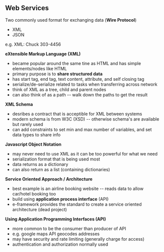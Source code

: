 ## Web Services ##

Two commonly used format for exchanging data (**Wire Protocol**)
* XML
* JSON

e.g. XML:
<person>
    <name>Chuck</name>
    <phone type="intl">303-4456</number>
</person>

**eXtensible Markup Language (XML)**
* became popular around the same tine as HTML and has simple elements/nodes like HTML
* primary purpose is to **share structured data**
* has start tag, end tag, text content, attribute, and self closing tag
* serialize/de-serialize related to tasks when transferring across network
* think of XML as a tree, child and parent nodes
* can also think of as a path -- walk down the paths to get the result

**XML Schema**
* desribes a contract that is acceptible for XML between systems
* modern schema is from W3C (XSD) -- otherwise schema's are available but rarely used
* can add constraints to set min and max number of variables, and set data types to share info

**Javascript Object Notation**
* may never need to use XML as it can be too powerful for what we need
* serialization format that is being used most
* data returns as a dictionary
* can also return as a list (containing dictionaries)

**Service Oriented Approach / Architecture**
* best example is an airline booking website -- reads data to allow car/hotel booking too
* build using **application process interface** (API)
* e-framework provides the standard to create a service oriented architecture (dead project)

**Using Application Programming Interfaces (API)**
* more common to be the consumer than producer of API
* e.g. google maps API geocodes addresses
* may have security and rate limiting (generally charge for access)
* authentication and authorization normally used
